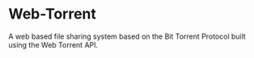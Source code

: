 # Web-Torrent
A web based file sharing system based on the Bit Torrent Protocol built using the Web Torrent API.

